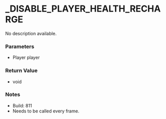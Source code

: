 # _DISABLE_PLAYER_HEALTH_RECHARGE

No description available.

### Parameters
* Player player

### Return Value
* void

### Notes
* Build: 811
* Needs to be called every frame.

